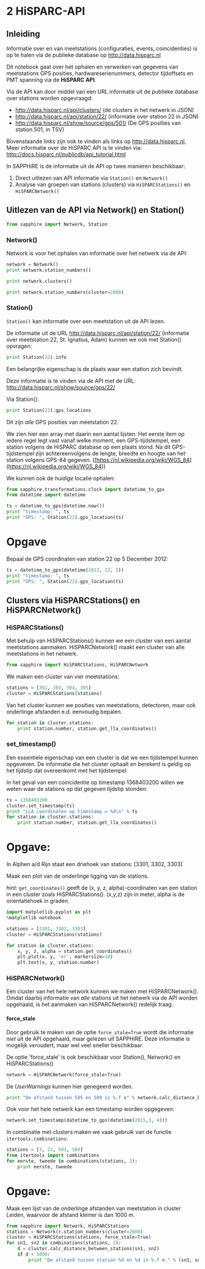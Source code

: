 # 2 HiSPARC-API
## Inleiding
Informatie over en van meetstations (configuraties, events, coincidenties) is op
te halen via de publieke database op http://data.hisparc.nl

Dit notebook gaat over het ophalen en verwerken van gegevens van meetstations
GPS posities, hardwareserienummers, detector tijdoffsets en PMT spanning via de
**HiSPARC API**.

Via de API kan door middel van een URL informatie uit de publieke database over
stations worden opgevraagd:
- http://data.hisparc.nl/api/clusters/  (de clusters in het netwerk in JSON)
- http://data.hisparc.nl/api/station/22/  (informatie over station 22 in JSON)
- http://data.hisparc.nl/show/source/gps/501/  (De GPS posities van station 501,
in TSV)

Bovenstaande links zijn ook te vinden als links op http://data.hisparc.nl.
Meer informatie over de HiSPARC API is te vinden via:
http://docs.hisparc.nl/publicdb/api_tutorial.html

In SAPPHiRE is de informatie uit de API op twee manieren beschikbaar:
1. Direct uitlezen van API informatie via `Station()` en `Network()`
2. Analyse van groepen van stations (clusters) via `HiSPARCStations()` en
`HiSPARCNetwork()`

## Uitlezen van de API via Network() en Station()

```python
from sapphire import Network, Station
```

### Network()

Network is voor het ophalen van informatie over het netwerk via de API:

```python
network = Network()
print network.station_numbers()
```

```python
print network.clusters()
```

```python
print network.station_numbers(cluster=2000)
```

### Station()
`Station()` kan informatie over een meetstation uit de API lezen.

De informatie uit de URL http://data.hisparc.nl/api/station/22/ (informatie over
meetstation 22, St. Ignatius, Adam) kunnen we ook met Station() opvragen:

```python
print Station(22).info
```

Een belangrijke eigenschap is de plaats waar een station zich bevindt.

Deze informatie is te vinden via de API met de URL:
http://data.hisparc.nl/show/source/gps/22/

Via Station():

```python
print Station(22).gps_locations
```

Dit zijn *alle* GPS posities van meetstation 22.

We zien hier een array met daarin een aantal lijsten. Het eerste item op iedere
regel legt vast vanaf welke moment, een GPS-tijdstempel, een station volgens de
HiSPARC database op een plaats stond. Na dit GPS-tijdstempel zijn
achtereenvolgens de lengte, breedte en hoogte van het station volgens GPS-84
gegeven.
([https://nl.wikipedia.org/wiki/WGS_84](https://nl.wikipedia.org/wiki/WGS_84))

We kunnen ook de *huidige* locatie ophalen:

```python
from sapphire.transformations.clock import datetime_to_gps
from datetime import datetime

ts = datetime_to_gps(datetime.now())
print "timestamp: ", ts
print "GPS: ", Station(22).gps_location(ts)
```

# Opgave
Bepaal de GPS coordinaten van station 22 op 5 December 2012:

```python
ts = datetime_to_gps(datetime(2012, 12, 5))
print "timestamp: ", ts
print "GPS: ", Station(22).gps_location(ts)
```

## Clusters via HiSPARCStations() en HiSPARCNetwork()

### HiSPARCStations()
Met behulp van HiSPARCStations() kunnen we een cluster van een aantal
meetstations aanmaken. HiSPARCNetwork() maakt een cluster van alle meetstations
in het netwerk.

```python
from sapphire import HiSPARCStations, HiSPARCNetwork
```

We maken een cluster van vier meetstations:

```python
stations = [301, 303, 304, 305]
cluster = HiSPARCStations(stations)
```

Van het cluster kunnen we posities van meetstations, detectoren, maar ook
onderlinge afstanden e.d. eenvoudig bepalen.

```python
for station in cluster.stations:
    print station.number, station.get_lla_coordinates()
```

### set_timestamp()
Een essentiele eigenschap van een cluster is dat we een tijdstempel kunnen
opgeveven. De informatie die het cluster ophaalt en berekent is geldig op het
tijdstip dat overeenkomt met het tijdstempel.

In het geval van een coincidentie op timestamp 1368403200 willen we weten waar
de stations op dat gegeven tijdstip stonden:

```python
ts = 1368403200
cluster.set_timestamp(ts)
print "LLA coordinaten op timestamp = %d\n" % ts
for station in cluster.stations:
    print station.number, station.get_lla_coordinates()
```

# Opgave:

In Alphen a/d Rijn staat een driehoek van stations: [3301, 3302, 3303]

Maak een plot van de onderlinge ligging van de stations.

*hint:* `get_coordinates()` geeft de (x, y, z, alpha)-coordinaten van een
station in een cluster zoals HiSPARCStations(). (x,y,z) zijn in meter, alpha is
de orientatiehoek in graden.

```python
import matplotlib.pyplot as plt
%matplotlib notebook

stations = [3301, 3302, 3303]
cluster = HiSPARCStations(stations)

for station in cluster.stations:
    x, y, z, alpha = station.get_coordinates()
    plt.plot(x, y, 'or', markersize=10)
    plt.text(x, y, station.number)
```

### HiSPARCNetwork()

Een cluster van het hele network kunnen we maken met HiSPARCNetwork(). Omdat
daarbij informatie van *alle* stations uit het netwerk via de API worden
opgehaald, is het aanmaken van HiSPARCNetwork() redelijk traag.

#### force_stale
Door gebruik te maken van de optie `force_stale=True` wordt die informatie
*niet* uit de API opgehaald, maar gelezen uit SAPPHiRE. Deze informatie is
mogelijk veroudert, maar wel veel sneller beschikbaar.

De optie 'force_stale' is ook beschikbaar voor Station(), Network() en
HiSPARCStations()

```python
network = HiSPARCNetwork(force_stale=True)
```

De *UserWarnings* kunnen hier genegeerd worden.

```python
print "De afstand tussen 505 en 509 is %.f m" % network.calc_distance_between_stations(505, 509)
```

Ook voor het hele netwerk kan een timestamp worden opgegeven:

```python
network.set_timestamp(datetime_to_gps(datetime(2015,3, 4)))
```

In combinatie met clusters maken we vaak gebruik van de functie
`itertools.combinations`:

```python
stations = [3, 22, 501, 509]
from itertools import combinations
for eerste, tweede in combinations(stations, 2):
    print eerste, tweede
```

# Opgave:

Maak een lijst van de onderlinge afstanden van meetstation in cluster Leiden,
waarvoor de afstand kleiner is dan 1000 m.


```python
from sapphire import Network, HiSPARCStations
stations = Network().station_numbers(cluster=2000)
cluster = HiSPARCStations(stations, force_stale=True)
for sn1, sn2 in combinations(stations, 2):
    d = cluster.calc_distance_between_stations(sn1, sn2)
    if d < 1000:
        print "De afstand tussen station %d en %d is %.f m." % (sn1, sn2, d)
    
```
